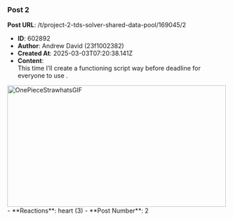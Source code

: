 ### Post 2
**Post URL**: /t/project-2-tds-solver-shared-data-pool/169045/2
- **ID**: 602892
- **Author**: Andrew David (23f1002382)
- **Created At**: 2025-03-03T07:20:38.141Z
- **Content**:  
  This time I’ll create a functioning script way before deadline for everyone to use .<br>
<img src="https://europe1.discourse-cdn.com/flex013/uploads/iitm/original/3X/a/2/a2ca53960e1ef9d9566dd1648096df09332e6310.gif" alt="OnePieceStrawhatsGIF" data-base62-sha1="ne6PD7vhrLy6v5S21qlbK2Rdi0w" width="498" height="278" class="animated">
- **Reactions**: heart (3)
- **Post Number**: 2

